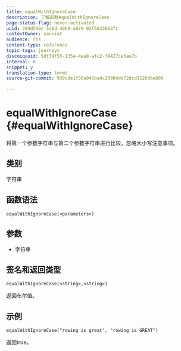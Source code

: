 ```yaml
---
title: equalWithIgnoreCase
description: 了解函数equalWithIgnoreCase
page-status-flag: never-activated
uuid: 269d590c-5a6d-40b9-a879-02f5033863fc
contentOwner: sauviat
audience: rns
content-type: reference
topic-tags: journeys
discoiquuid: 5df34f55-135a-4ea8-afc2-f9427ce5ae7b
internal: n
snippet: y
translation-type: tm+mt
source-git-commit: 939cde1f30a946ba4c20984dd72dcd1526d6e608

---
```



# equalWithIgnoreCase {#equalWithIgnoreCase}

将第一个参数字符串与第二个参数字符串进行比较，忽略大小写注意事项。

## 类别

字符串

## 函数语法

`equalWithIgnoreCase(<parameters>)`

## 参数

* 字符串

## 签名和返回类型

`equalWithIgnoreCase(<string>,<string>)`

返回布尔值。

## 示例

`equalWithIgnoreCase("rowing is great', "rowing is GREAT")`

返回true。
